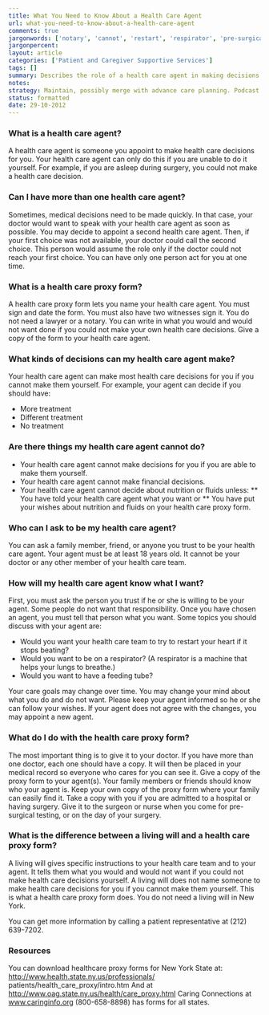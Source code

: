 ```yaml
---
title: What You Need to Know About a Health Care Agent
url: what-you-need-to-know-about-a-health-care-agent
comments: true
jargonwords: ['notary', 'cannot', 'restart', 'respirator', 'pre-surgical']
jargonpercent:
layout: article
categories: ['Patient and Caregiver Supportive Services']
tags: []
summary: Describes the role of a health care agent in making decisions on behalf of the patient. What the agent can and can't do. How to document preferences to avoid ambiguity. External resources. 
notes:
strategy: Maintain, possibly merge with advance care planning. Podcast. Offer downloadable health proxy form. Check links to extenal resources.  (Rethink? No. Some re-writing? Yes. Graphics or diagrams? No. Photography? No. Podcast or audio? Yes. Video? No)
status: formatted
date: 29-10-2012
---
```

### What is a health care agent?
A health care agent is someone you appoint to make health care decisions for you. Your health care agent can only
do this if you are unable to do it yourself. For example, if you are asleep during surgery, you could not make a health care decision.

### Can I have more than one health care agent?
Sometimes, medical decisions need to be made quickly. In that case, your doctor would want to speak with your health care agent as soon as possible. You may decide to appoint a second health care agent. Then, if your first choice was not available, your doctor could call the second choice. This person would assume the role only if the doctor could not reach your first choice. You can have only one person act for you at one time.

### What is a health care proxy form?
A health care proxy form lets you name your health care agent. You must sign and date the form. You must also have two witnesses sign it. You do not need a lawyer or a notary. You can write in what you would and would not want done if you could not make your own health care decisions. Give a copy of the form to your health care agent.

### What kinds of decisions can my health care agent make?
Your health care agent can make most health care decisions for you if you cannot make them yourself. For example, your agent can decide if you should have:

* More treatment
* Different treatment
* No treatment

### Are there things my health care agent cannot do?

* Your health care agent cannot make decisions for you if you are able to make them yourself.
* Your health care agent cannot make financial decisions.
* Your health care agent cannot decide about nutrition or fluids unless:
** You have told your health care agent what you want or
** You have put your wishes about nutrition and fluids on your health care proxy form.

### Who can I ask to be my health care agent?
You can ask a family member, friend, or anyone you trust to be your health care agent. Your agent must be at least
18 years old. It cannot be your doctor or any other member of your health care team.


### How will my health care agent know what I want?
First, you must ask the person you trust if he or she is willing to be your agent. Some people do not want that responsibility. Once you have chosen an agent, you must tell that person what you want. Some topics you should discuss with your agent are:

* Would you want your health care team to try to restart your heart if it stops beating?
* Would you want to be on a respirator? (A respirator is a machine that helps your lungs to breathe.)
* Would you want to have a feeding tube?

Your care goals may change over time. You may change your mind about what you do and do not want. Please keep your agent informed so he or she can follow your wishes. If your agent does not agree with the changes, you may appoint a new agent.

### What do I do with the health care proxy form?
The most important thing is to give it to your doctor. If you have more than one doctor, each one should have a copy. It will then be placed in your medical record so everyone who cares for you can see it. Give a copy of the proxy form to your agent(s). Your family members or friends should know who your agent is. Keep your own copy of the proxy form where your family can easily find it. Take a copy with you if you are admitted to a hospital or having surgery. Give it to the surgeon or nurse when you come for pre-surgical testing, or on the day of your surgery.

### What is the difference between a living will and a health care proxy form?
A living will gives specific instructions  to your health care team and to your agent. It tells them what you would and would not want if you could not make health care decisions yourself. A living will does not name someone to make health care decisions for you if you cannot make them yourself. This is what a health care proxy form does. You do not need a living will in New York.

You can get more information by calling a patient representative at (212) 639-7202.

### Resources
You can download healthcare proxy forms for New York State at: http://www.health.state.ny.us/professionals/
patients/health_care_proxy/intro.htm And at http://www.oag.state.ny.us/health/care_proxy.html
Caring Connections at www.caringinfo.org (800-658-8898) has forms for all states.
